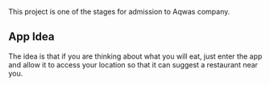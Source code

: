 This project is one of the stages for admission to Aqwas company.

## App Idea
The idea is that if you are thinking about what you will eat, just enter the app and allow it to access your location so that it can suggest a restaurant near you.
